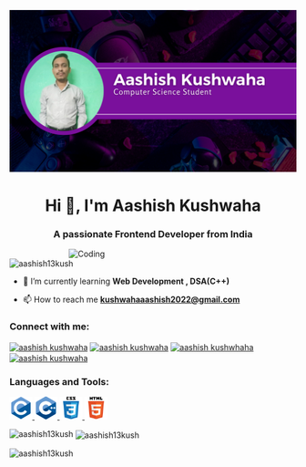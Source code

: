 [![logo](https://github.com/aashish13kush/aashish13kush/blob/main/Purple%20Modern%20Gaming%20Youtube%20Banner%20(1).png)](https://aashish13kush.io)
<h1 align="center">Hi 👋, I'm Aashish Kushwaha</h1>
<h3 align="center">A passionate Frontend Developer from India</h3>
<img align="right" alt="Coding" width="400" src="https://cdn.dribbble.com/users/1162077/screenshots/3848914/programmer.gif">

<p align="left"> <img src="https://komarev.com/ghpvc/?username=aashish13kush&label=Profile%20views&color=0e75b6&style=flat" alt="aashish13kush" /> </p>

- 🌱 I’m currently learning **Web Development , DSA(C++)**

- 📫 How to reach me **kushwahaaashish2022@gmail.com**

<h3 align="left">Connect with me:</h3>
<p align="left">
<a href="https://linkedin.com/in/aashish kushwaha" target="blank"><img align="center" src="https://raw.githubusercontent.com/rahuldkjain/github-profile-readme-generator/master/src/images/icons/Social/linked-in-alt.svg" alt="aashish kushwaha" height="30" width="40" /></a>
<a href="https://fb.com/aashish kushwaha" target="blank"><img align="center" src="https://raw.githubusercontent.com/rahuldkjain/github-profile-readme-generator/master/src/images/icons/Social/facebook.svg" alt="aashish kushwaha" height="30" width="40" /></a>
<a href="https://www.hackerrank.com/aashish kushwhaha" target="blank"><img align="center" src="https://raw.githubusercontent.com/rahuldkjain/github-profile-readme-generator/master/src/images/icons/Social/hackerrank.svg" alt="aashish kushwhaha" height="30" width="40" /></a>
<a href="https://www.leetcode.com/aashish kushwaha" target="blank"><img align="center" src="https://raw.githubusercontent.com/rahuldkjain/github-profile-readme-generator/master/src/images/icons/Social/leet-code.svg" alt="aashish kushwaha" height="30" width="40" /></a>
</p>

<h3 align="left">Languages and Tools:</h3>
<p align="left"> <a href="https://www.cprogramming.com/" target="_blank" rel="noreferrer"> <img src="https://raw.githubusercontent.com/devicons/devicon/master/icons/c/c-original.svg" alt="c" width="40" height="40"/> </a> <a href="https://www.w3schools.com/cpp/" target="_blank" rel="noreferrer"> <img src="https://raw.githubusercontent.com/devicons/devicon/master/icons/cplusplus/cplusplus-original.svg" alt="cplusplus" width="40" height="40"/> </a> <a href="https://www.w3schools.com/css/" target="_blank" rel="noreferrer"> <img src="https://raw.githubusercontent.com/devicons/devicon/master/icons/css3/css3-original-wordmark.svg" alt="css3" width="40" height="40"/> </a> <a href="https://www.w3.org/html/" target="_blank" rel="noreferrer"> <img src="https://raw.githubusercontent.com/devicons/devicon/master/icons/html5/html5-original-wordmark.svg" alt="html5" width="40" height="40"/> </a> </p>

<p><img align="left" src="https://github-readme-stats.vercel.app/api/top-langs?username=aashish13kush&show_icons=true&locale=en&layout=compact" alt="aashish13kush" /></p>

<p>&nbsp;<img align="center" src="https://github-readme-stats.vercel.app/api?username=aashish13kush&show_icons=true&locale=en" alt="aashish13kush" /></p>

<p><img align="center" src="https://github-readme-streak-stats.herokuapp.com/?user=aashish13kush&" alt="aashish13kush" /></p>
